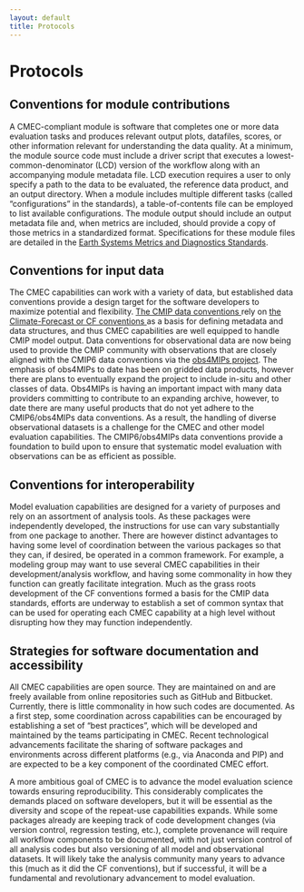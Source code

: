 ```yaml
---
layout: default
title: Protocols
---
```


# Protocols

Conventions for module contributions
------

A CMEC-compliant module is software that completes one or more data evaluation tasks and produces relevant output plots, datafiles, scores, or other information relevant for understanding the data quality. At a minimum, the module source code must include a driver script that executes a lowest-common-denominator (LCD) version of the workflow along with an accompanying module metadata file. LCD execution requires a user to only specify a path to the data to be evaluated, the reference data product, and an output directory. When a module includes multiple different tasks (called “configurations” in the standards), a table-of-contents file can be employed to list available configurations. The module output should include an output metadata file and, when metrics are included, should provide a copy of those metrics in a standardized format. Specifications for these module files are detailed in the <a href="https://github.com/Earth-System-Diagnostics-Standards/EMDS">Earth Systems Metrics and Diagnostics Standards</a>.

Conventions for input data
------

The CMEC capabilities can work with a variety of data, but established data conventions provide a design target for the software developers to maximize potential and flexibility. <a href="https://pcmdi.llnl.gov/CMIP6/Guide/modelers.html#5-model-output-requirements"> The CMIP data conventions </a> rely on <a href="http://cfconventions.org/"> the Climate-Forecast or CF conventions </a> as a basis for defining metadata and data structures, and thus CMEC capabilities are well equipped to handle CMIP model output. Data conventions for observational data are now being used to provide the CMIP community with observations that are closely aligned with the CMIP6 data conventions via the <a href="https://www.earthsystemcog.org/projects/obs4mips"> obs4MIPs project</a>. The emphasis of obs4MIPs to date has been on gridded data products, however there are plans  to eventually expand the project to include in-situ and other classes of data. Obs4MIPs is having an important impact with many data providers committing to contribute to an expanding archive, however, to date there are many useful products that do not yet adhere to the CMIP6/obs4MIPs data conventions. As a result, the handling of diverse observational datasets is a challenge for the CMEC and other model evaluation capabilities. The CMIP6/obs4MIPs data conventions provide a foundation to build upon to ensure that systematic model evaluation with observations can be as efficient as possible.

Conventions for interoperability
------

Model evaluation capabilities are designed for a variety of purposes and rely on an assortment of analysis tools. As these packages were independently developed, the instructions for use can vary substantially from one package to another. There are however distinct advantages to having some level of coordination between the various packages so that they can, if desired, be operated in a common framework. For example, a modeling group may want to use several CMEC capabilities in their development/analysis workflow, and having some commonality in how they function can greatly facilitate integration. Much as the grass roots development of the CF conventions formed a basis for the CMIP data standards, efforts are underway to establish a set of common syntax that can be used for operating each CMEC capability at a high level without disrupting how they may function independently.


Strategies for software documentation and accessibility
------

All CMEC capabilities are open source.  They are maintained on and are freely available from online repositories such as GitHub and Bitbucket.   Currently, there is little commonality in how such codes are documented.   As a first step, some coordination across capabilities can be encouraged by establishing a set of “best practices”, which will be developed and maintained by the teams participating in CMEC.   Recent technological advancements facilitate the sharing of software packages and environments across different platforms (e.g., via Anaconda and PIP) and are expected to be a key component of the coordinated CMEC effort. 

A more ambitious goal of CMEC is to advance the model evaluation science towards ensuring reproducibility.   This considerably complicates the demands placed on software developers, but it will be essential as the diversity and scope of the repeat-use capabilities expands.   While some packages already are keeping track of code development changes (via version control, regression testing, etc.), complete provenance will require all workflow components to be documented, with not just version control of all analysis codes but also versioning of all model and observational datasets.   It will likely take the analysis community many years to advance this (much as it did the CF conventions), but if successful, it will be a fundamental and revolutionary advancement to model evaluation.
